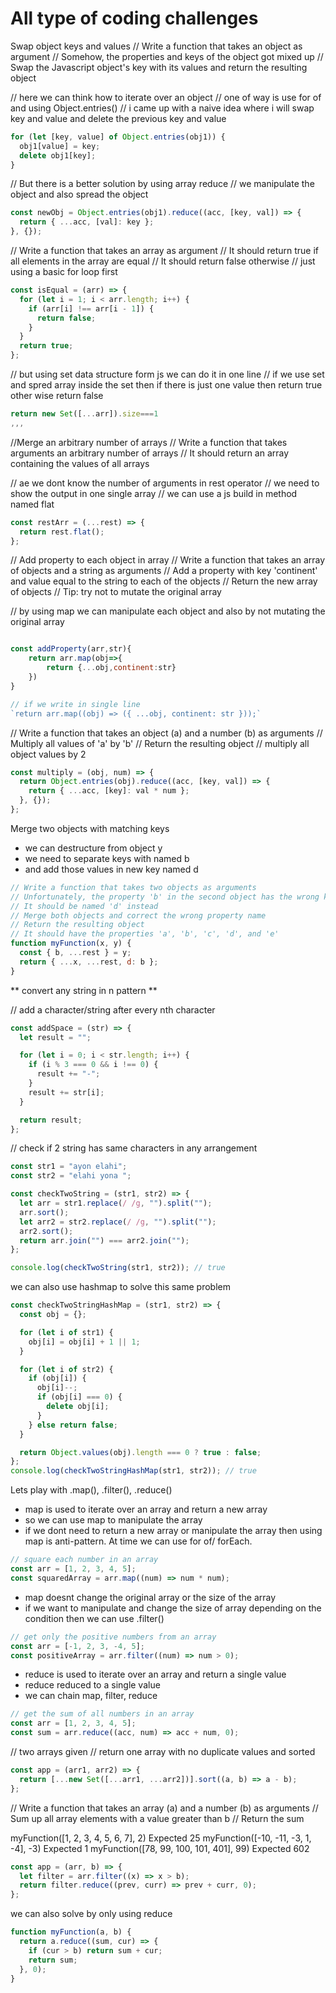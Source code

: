 # All type of coding challenges

Swap object keys and values
// Write a function that takes an object as argument
// Somehow, the properties and keys of the object got mixed up
// Swap the Javascript object's key with its values and return the resulting object

// here we can think how to iterate over an object
// one of way is use for of and using Object.entries()
// i came up with a naive idea where i will swap key and value and delete the previous key and value

```js
for (let [key, value] of Object.entries(obj1)) {
  obj1[value] = key;
  delete obj1[key];
}
```

// But there is a better solution by using array reduce
// we manipulate the object and also spread the object

```js
const newObj = Object.entries(obj1).reduce((acc, [key, val]) => {
  return { ...acc, [val]: key };
}, {});
```

// Write a function that takes an array as argument
// It should return true if all elements in the array are equal
// It should return false otherwise
// just using a basic for loop first

```js
const isEqual = (arr) => {
  for (let i = 1; i < arr.length; i++) {
    if (arr[i] !== arr[i - 1]) {
      return false;
    }
  }
  return true;
};
```

// but using set data structure form js we can do it in one line
// if we use set and spred array inside the set then if there is just one value then return true other wise return false

```js
return new Set([...arr]).size===1
,,,
```

//Merge an arbitrary number of arrays
// Write a function that takes arguments an arbitrary number of arrays
// It should return an array containing the values of all arrays

// ae we dont know the number of arguments in rest operator
// we need to show the output in one single array
// we can use a js build in method named flat

```js
const restArr = (...rest) => {
  return rest.flat();
};
```

// Add property to each object in array
// Write a function that takes an array of objects and a string as arguments
// Add a property with key 'continent' and value equal to the string to each of the objects
// Return the new array of objects
// Tip: try not to mutate the original array

// by using map we can manipulate each object and also by not mutating the original array

```js

const addProperty(arr,str){
    return arr.map(obj=>{
        return {...obj,continent:str}
    })
}

// if we write in single line
`return arr.map((obj) => ({ ...obj, continent: str }));`

```

// Write a function that takes an object (a) and a number (b) as arguments
// Multiply all values of 'a' by 'b'
// Return the resulting object
// multiply all object values by 2

```js
const multiply = (obj, num) => {
  return Object.entries(obj).reduce((acc, [key, val]) => {
    return { ...acc, [key]: val * num };
  }, {});
};
```

Merge two objects with matching keys

- we can destructure from object y
- we need to separate keys with named b
- and add those values in new key named d

```js
// Write a function that takes two objects as arguments
// Unfortunately, the property 'b' in the second object has the wrong key
// It should be named 'd' instead
// Merge both objects and correct the wrong property name
// Return the resulting object
// It should have the properties 'a', 'b', 'c', 'd', and 'e'
function myFunction(x, y) {
  const { b, ...rest } = y;
  return { ...x, ...rest, d: b };
}
```

** convert any string in n pattern **

// add a character/string after every nth character

```js
const addSpace = (str) => {
  let result = "";

  for (let i = 0; i < str.length; i++) {
    if (i % 3 === 0 && i !== 0) {
      result += "-";
    }
    result += str[i];
  }

  return result;
};
```

// check if 2 string has same characters in any arrangement

```js
const str1 = "ayon elahi";
const str2 = "elahi yona ";

const checkTwoString = (str1, str2) => {
  let arr = str1.replace(/ /g, "").split("");
  arr.sort();
  let arr2 = str2.replace(/ /g, "").split("");
  arr2.sort();
  return arr.join("") === arr2.join("");
};

console.log(checkTwoString(str1, str2)); // true
```

we can also use hashmap to solve this same problem

```js
const checkTwoStringHashMap = (str1, str2) => {
  const obj = {};

  for (let i of str1) {
    obj[i] = obj[i] + 1 || 1;
  }

  for (let i of str2) {
    if (obj[i]) {
      obj[i]--;
      if (obj[i] === 0) {
        delete obj[i];
      }
    } else return false;
  }

  return Object.values(obj).length === 0 ? true : false;
};
console.log(checkTwoStringHashMap(str1, str2)); // true
```

Lets play with .map(), .filter(), .reduce()

- map is used to iterate over an array and return a new array
- so we can use map to manipulate the array
- if we dont need to return a new array or manipulate the array then using map is anti-pattern. At time we can use for of/ forEach.

```js
// square each number in an array
const arr = [1, 2, 3, 4, 5];
const squaredArray = arr.map((num) => num * num);
```

- map doesnt change the original array or the size of the array
- if we want to manipulate and change the size of array depending on the condition then we can use .filter()

```js
// get only the positive numbers from an array
const arr = [-1, 2, 3, -4, 5];
const positiveArray = arr.filter((num) => num > 0);
```

- reduce is used to iterate over an array and return a single value
- reduce reduced to a single value
- we can chain map, filter, reduce

```js
// get the sum of all numbers in an array
const arr = [1, 2, 3, 4, 5];
const sum = arr.reduce((acc, num) => acc + num, 0);
```

// two arrays given
// return one array with no duplicate values and sorted

```js
const app = (arr1, arr2) => {
  return [...new Set([...arr1, ...arr2])].sort((a, b) => a - b);
};
```

// Write a function that takes an array (a) and a number (b) as arguments
// Sum up all array elements with a value greater than b
// Return the sum

myFunction([1, 2, 3, 4, 5, 6, 7], 2)
Expected
25
myFunction([-10, -11, -3, 1, -4], -3)
Expected
1
myFunction([78, 99, 100, 101, 401], 99)
Expected
602

```js
const app = (arr, b) => {
  let filter = arr.filter((x) => x > b);
  return filter.reduce((prev, curr) => prev + curr, 0);
};
```

we can also solve by only using reduce

```js
function myFunction(a, b) {
  return a.reduce((sum, cur) => {
    if (cur > b) return sum + cur;
    return sum;
  }, 0);
}
```
